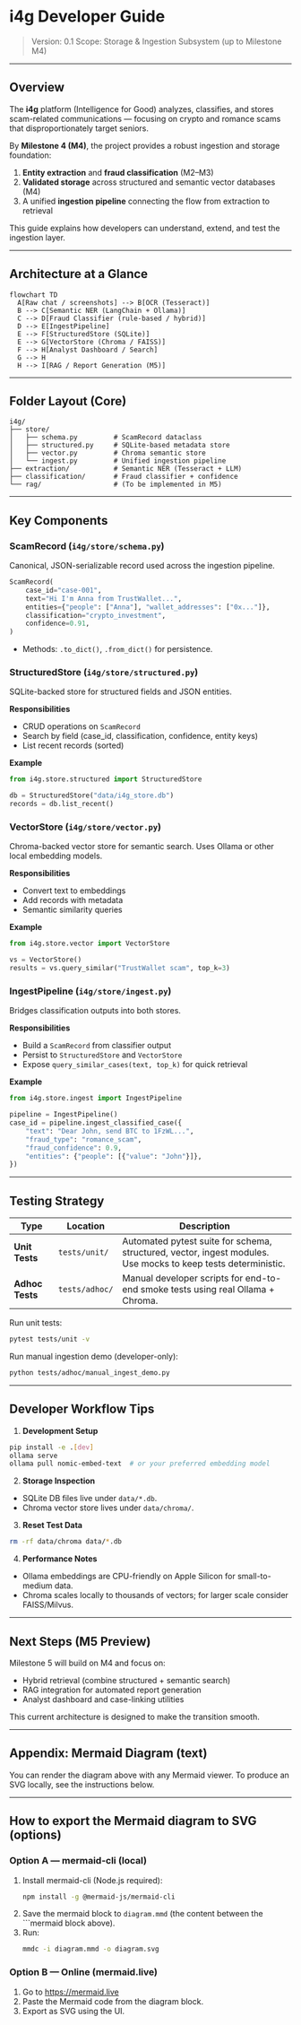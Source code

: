 # i4g Developer Guide

> Version: 0.1
> Scope: Storage & Ingestion Subsystem (up to Milestone M4)

---

## Overview

The **i4g** platform (Intelligence for Good) analyzes, classifies, and stores scam-related communications — focusing on crypto and romance scams that disproportionately target seniors.

By **Milestone 4 (M4)**, the project provides a robust ingestion and storage foundation:

1. **Entity extraction** and **fraud classification** (M2–M3)
2. **Validated storage** across structured and semantic vector databases (M4)
3. A unified **ingestion pipeline** connecting the flow from extraction to retrieval

This guide explains how developers can understand, extend, and test the ingestion layer.

---

## Architecture at a Glance

```mermaid
flowchart TD
  A[Raw chat / screenshots] --> B[OCR (Tesseract)]
  B --> C[Semantic NER (LangChain + Ollama)]
  C --> D[Fraud Classifier (rule-based / hybrid)]
  D --> E[IngestPipeline]
  E --> F[StructuredStore (SQLite)]
  E --> G[VectorStore (Chroma / FAISS)]
  F --> H[Analyst Dashboard / Search]
  G --> H
  H --> I[RAG / Report Generation (M5)]
```

---

## Folder Layout (Core)

```
i4g/
├── store/
│   ├── schema.py         # ScamRecord dataclass
│   ├── structured.py     # SQLite-based metadata store
│   ├── vector.py         # Chroma semantic store
│   └── ingest.py         # Unified ingestion pipeline
├── extraction/           # Semantic NER (Tesseract + LLM)
├── classification/       # Fraud classifier + confidence
└── rag/                  # (To be implemented in M5)
```

---

## Key Components

### ScamRecord (`i4g/store/schema.py`)

Canonical, JSON-serializable record used across the ingestion pipeline.

```python
ScamRecord(
    case_id="case-001",
    text="Hi I'm Anna from TrustWallet...",
    entities={"people": ["Anna"], "wallet_addresses": ["0x..."]},
    classification="crypto_investment",
    confidence=0.91,
)
```

- Methods: `.to_dict()`, `.from_dict()` for persistence.


### StructuredStore (`i4g/store/structured.py`)

SQLite-backed store for structured fields and JSON entities.

**Responsibilities**
- CRUD operations on `ScamRecord`
- Search by field (case_id, classification, confidence, entity keys)
- List recent records (sorted)

**Example**
```python
from i4g.store.structured import StructuredStore

db = StructuredStore("data/i4g_store.db")
records = db.list_recent()
```

### VectorStore (`i4g/store/vector.py`)

Chroma-backed vector store for semantic search. Uses Ollama or other local embedding models.

**Responsibilities**
- Convert text to embeddings
- Add records with metadata
- Semantic similarity queries

**Example**
```python
from i4g.store.vector import VectorStore

vs = VectorStore()
results = vs.query_similar("TrustWallet scam", top_k=3)
```

### IngestPipeline (`i4g/store/ingest.py`)

Bridges classification outputs into both stores.

**Responsibilities**
- Build a `ScamRecord` from classifier output
- Persist to `StructuredStore` and `VectorStore`
- Expose `query_similar_cases(text, top_k)` for quick retrieval

**Example**
```python
from i4g.store.ingest import IngestPipeline

pipeline = IngestPipeline()
case_id = pipeline.ingest_classified_case({
    "text": "Dear John, send BTC to 1FzWL...",
    "fraud_type": "romance_scam",
    "fraud_confidence": 0.9,
    "entities": {"people": [{"value": "John"}]},
})
```

---

## Testing Strategy

| Type | Location | Description |
|------|-----------|-------------|
| **Unit Tests** | `tests/unit/` | Automated pytest suite for schema, structured, vector, ingest modules. Use mocks to keep tests deterministic. |
| **Adhoc Tests** | `tests/adhoc/` | Manual developer scripts for end-to-end smoke tests using real Ollama + Chroma. |

Run unit tests:

```bash
pytest tests/unit -v
```

Run manual ingestion demo (developer-only):

```bash
python tests/adhoc/manual_ingest_demo.py
```

---

## Developer Workflow Tips

1. **Development Setup**

```bash
pip install -e .[dev]
ollama serve
ollama pull nomic-embed-text  # or your preferred embedding model
```

2. **Storage Inspection**
- SQLite DB files live under `data/*.db`.
- Chroma vector store lives under `data/chroma/`.

3. **Reset Test Data**
```bash
rm -rf data/chroma data/*.db
```

4. **Performance Notes**
- Ollama embeddings are CPU-friendly on Apple Silicon for small-to-medium data.
- Chroma scales locally to thousands of vectors; for larger scale consider FAISS/Milvus.

---

## Next Steps (M5 Preview)

Milestone 5 will build on M4 and focus on:

- Hybrid retrieval (combine structured + semantic search)
- RAG integration for automated report generation
- Analyst dashboard and case-linking utilities

This current architecture is designed to make the transition smooth.

---

## Appendix: Mermaid Diagram (text)

You can render the diagram above with any Mermaid viewer. To produce an SVG locally, see the instructions below.

---

## How to export the Mermaid diagram to SVG (options)

### Option A — mermaid-cli (local)
1. Install mermaid-cli (Node.js required):
   ```bash
   npm install -g @mermaid-js/mermaid-cli
   ```
2. Save the mermaid block to `diagram.mmd` (the content between the ```mermaid block above).
3. Run:
   ```bash
   mmdc -i diagram.mmd -o diagram.svg
   ```

### Option B — Online (mermaid.live)
1. Go to https://mermaid.live
2. Paste the Mermaid code from the diagram block.
3. Export as SVG using the UI.
